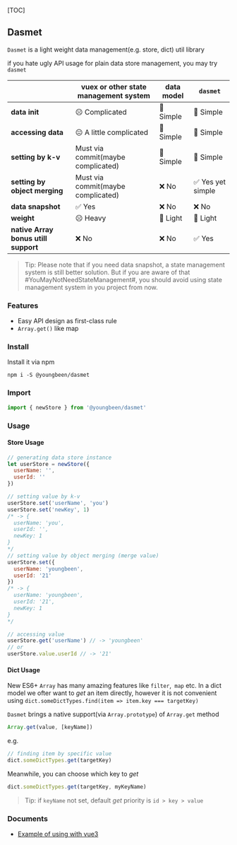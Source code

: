 
[TOC]

## Dasmet

`Dasmet` is a light weight data management(e.g. store, dict) util library

if you hate ugly API usage for plain data store management, you may try `dasmet`

|                                      | vuex or other state management system | data model | `dasmet`         |
| ------------------------------------ | ------------------------------------- | ---------- | ---------------- |
| **data init**                        | ☹️ Complicated                         | 🙂 Simple   | 🙂 Simple         |
| **accessing data**                   | 😐 A little complicated                | 🙂 Simple   | 🙂 Simple         |
| **setting by k-v**                   | Must via commit(maybe complicated)    | 🙂 Simple   | 🙂 Simple         |
| **setting by object merging**        | Must via commit(maybe complicated)    | ❌ No       | ✅ Yes yet simple |
| **data snapshot**                    | ✅ Yes                                 | ❌ No       | ❌ No             |
| **weight**                           | ☹️ Heavy                               | 🙂 Light    | 🙂 Light          |
| **native Array bonus utill support** | ❌ No                                  | ❌ No       | ✅ Yes            |

> Tip: Please note that if you need data snapshot, a state management system is still better solution. But if you are aware of that #YouMayNotNeedStateManagement#, you should avoid using state management system in you project from now.



### Features

* Easy API design as first-class rule
* `Array.get()` like map

### Install

Install it via npm

```shell
npm i -S @youngbeen/dasmet
```

### Import

```javascript
import { newStore } from '@youngbeen/dasmet'
```

### Usage

#### Store Usage

```javascript
// generating data store instance
let userStore = newStore({
  userName: '',
  userId: ''
})

// setting value by k-v
userStore.set('userName', 'you')
userStore.set('newKey', 1)
/* -> {
  userName: 'you',
  userId: '',
  newKey: 1
} 
*/
// setting value by object merging (merge value)
userStore.set({
  userName: 'youngbeen',
  userId: '21'
})
/* -> {
  userName: 'youngbeen',
  userId: '21',
  newKey: 1
} 
*/

// accessing value
userStore.get('userName') // -> 'youngbeen'
// or
userStore.value.userId // -> '21'
```



#### Dict Usage

New ES6+ `Array` has many amazing features like `filter`,` map` etc. In a dict model we ofter want to *get* an item directly, however it is not convenient using `dict.someDictTypes.find(item => item.key === targetKey)`

`Dasmet` brings a native support(via `Array.prototype`) of `Array.get` method

```javascript
Array.get(value, [keyName])
```

e.g.

```javascript
// finding item by specific value
dict.someDictTypes.get(targetKey)
```

Meanwhile, you can choose which key to *get*

```javascript
dict.someDictTypes.get(targetKey, myKeyName)
```

> Tip: if `keyName` not set, default *get* priority is `id > key > value`

### Documents

* [Example of using with vue3](./docs/using-with-vue3.md)